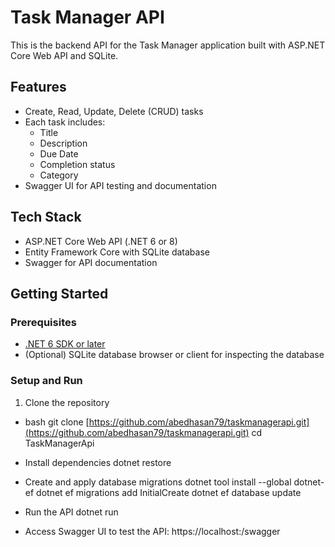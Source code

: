 # Task Manager API

This is the backend API for the Task Manager application built with ASP.NET Core Web API and SQLite.

## Features

- Create, Read, Update, Delete (CRUD) tasks
- Each task includes:
  - Title
  - Description
  - Due Date
  - Completion status
  - Category
- Swagger UI for API testing and documentation

## Tech Stack

- ASP.NET Core Web API (.NET 6 or 8)
- Entity Framework Core with SQLite database
- Swagger for API documentation

## Getting Started

### Prerequisites

- [.NET 6 SDK or later](https://dotnet.microsoft.com/download)
- (Optional) SQLite database browser or client for inspecting the database

### Setup and Run

1. Clone the repository

- bash
git clone [https://github.com/abedhasan79/taskmanagerapi.git](https://github.com/abedhasan79/taskmanagerapi.git)
cd TaskManagerApi

- Install dependencies
dotnet restore

- Create and apply database migrations
dotnet tool install --global dotnet-ef
dotnet ef migrations add InitialCreate
dotnet ef database update

- Run the API
dotnet run

- Access Swagger UI to test the API:
https://localhost:<PORT>/swagger